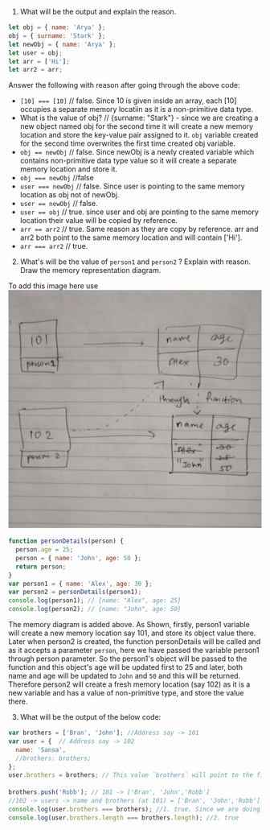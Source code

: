 1. What will be the output and explain the reason.

```js
let obj = { name: 'Arya' };
obj = { surname: 'Stark' };
let newObj = { name: 'Arya' };
let user = obj;
let arr = ['Hi'];
let arr2 = arr;
```

Answer the following with reason after going through the above code:

- `[10] === [10]` // false. Since 10 is given inside an array, each [10] occupies a separate memory locatiin as it is a non-primitive data type.
- What is the value of obj? // {surname: "Stark"} - since we are creating a new object named obj for the second time it will create a new memory location and store the key-value pair assigned to it. `obj` variable created for the second time overwrites the first time created obj variable.
- `obj == newObj` // false. Since newObj is a newly created variable which contains non-primitive data type value so it will create a separate memory location and store it. 
- `obj === newObj` //false
- `user === newObj` // false. Since user is pointing to the same memory location as obj not of newObj.
- `user == newObj` // false.
- `user == obj` // true. since user and obj are pointing to the same memory location their value will be copied by reference.
- `arr == arr2` // true. Same reason as they are copy by reference. arr and arr2 both point to the same memory location and will contain ['Hi']. 
- `arr === arr2` // true.

2. What's will be the value of `person1` and `person2` ? Explain with reason. Draw the memory representation diagram.

To add this image here use ![Pic](./problem-2-pic.jpg)

```js
function personDetails(person) {
  person.age = 25;
  person = { name: 'John', age: 50 };
  return person;
}
var person1 = { name: 'Alex', age: 30 };
var person2 = personDetails(person1);
console.log(person1); // {name: "Alex", age: 25}
console.log(person2); // {name: "John", age: 50}
```
The memory diagram is added above. As Shown, firstly, person1 variable will create a new memory location say 101, and store its object value there. Later when person2 is created, the function personDetails will be called and as it accepts a parameter `person`, here we have passed the variable person1 through person parameter. So the person1's object will be passed to the function and this object's age will be updated first to 25 and later, both name and age will be updated to `John` and `50` and this will be returned. Therefore person2 will create a fresh memory location (say 102) as it is a new variable and has a value of non-primitive type, and store the value there.  


3. What will be the output of the below code:

```js
var brothers = ['Bran', 'John']; //Address say -> 101
var user = {  // Address say -> 102
  name: 'Sansa',
  //brothers: brothers;   
};
user.brothers = brothers; // This value `brothers` will point to the first variable brothers address location -> 101

brothers.push('Robb'); // 101 -> ['Bran', 'John','Robb']
//102 -> users -> name and brothers (at 101) = ['Bran', 'John','Robb']
console.log(user.brothers === brothers); //1. true. Since we are doing copy by reference.
console.log(user.brothers.length === brothers.length); //2. true
```
